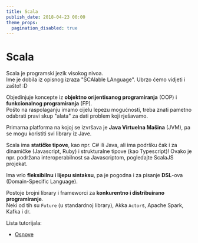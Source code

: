 ```yaml
---
title: Scala
publish_date: 2018-04-23 00:00
theme_props:
  pagination_disabled: true
---
```


# Scala

Scala je programski jezik visokog nivoa.  
Ime je dobila iz opisnog izraza "SCAlable LAnguage". Ubrzo ćemo vidjeti i zašto! :D

Objedinjuje koncepte iz **objektno orijentisanog programiranja** (OOP) i 
    **funkcionalnog programiranja** (FP).  
Pošto na raspolaganju imamo cijelu lepezu mogućnosti, 
    treba znati pametno odabrati pravi skup "alata" za dati problem koji rješavamo.

Primarna platforma na kojoj se izvršava je **Java Virtuelna Mašina** (JVM), 
    pa se mogu koristiti svi library iz Jave.

Scala ima **statičke tipove**, kao npr. C# ili Java, 
    ali ima podršku čak i za dinamičke (Javascript, Ruby) i strukturalne tipove (kao Typescript)!
Ovako je npr. podržana interoperabilnost sa Javascriptom, pogledajte ScalaJS projekat.

Ima vrlo **fleksibilnu i lijepu sintaksu**, pa je pogodna i za pisanje **DSL**-ova (Domain-Specific Language).

Postoje brojni library i frameworci za **konkurentno i distribuirano programiranje**.  
Neki od tih su `Future` (u standardnoj library), Akka `Actor`s, Apache Spark, Kafka i dr.

Lista tutorijala:
- [Osnove](/scala/basics.html)
